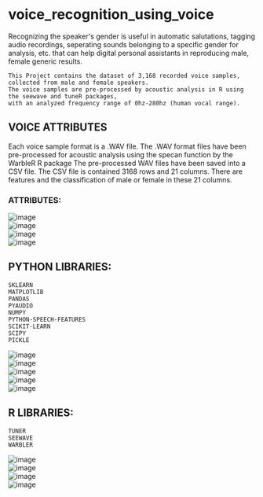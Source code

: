 # voice_recognition_using_voice
Recognizing the speaker's gender is useful in automatic salutations, tagging audio recordings, seperating sounds belonging to a specific gender for analysis, etc. that can help digital personal assistants in reproducing male, female generic results.  
```
This Project contains the dataset of 3,168 recorded voice samples, collected from male and female speakers.  
The voice samples are pre-processed by acoustic analysis in R using the seewave and tuneR packages,  
with an analyzed frequency range of 0hz-280hz (human vocal range).
```
  
 ## VOICE ATTRIBUTES  
 
Each voice sample format is a .WAV file. The .WAV format 
files have been pre-processed for acoustic analysis using the 
specan function by the WarbleR R package 
The pre-processed WAV files have been saved into a CSV 
file. The CSV file is contained 3168 rows and 21 columns. 
There are features and the classification of male or female in 
these 21 columns.
### ATTRIBUTES: 

![image](https://user-images.githubusercontent.com/114367518/219280414-9fa97e06-7387-4c2c-9949-3553c18d905d.png)    
![image](https://user-images.githubusercontent.com/114367518/219279987-58766ee2-f7e1-4fa4-881c-02acc8c9f692.png)  
![image](https://user-images.githubusercontent.com/114367518/219280012-e15613f6-ee44-4a48-99b9-c728d1eab976.png)  
![image](https://user-images.githubusercontent.com/114367518/219280036-b90541f0-1a92-441c-aaa6-31b68df84d60.png)  


## PYTHON LIBRARIES:
```
SKLEARN  
MATPLOTLIB    
PANDAS  
PYAUDIO  
NUMPY  
PYTHON-SPEECH-FEATURES  
SCIKIT-LEARN  
SCIPY  
PICKLE  
```
![image](https://user-images.githubusercontent.com/114367518/219280821-45ce97af-c991-45c0-ab71-95350b0f71ce.png)  
![image](https://user-images.githubusercontent.com/114367518/219280837-634c27d6-e0e5-4f0c-ae18-d6ea45fc6781.png)  
![image](https://user-images.githubusercontent.com/114367518/219280847-71be532c-15e2-4a34-97e7-2e729b048d5e.png)  
![image](https://user-images.githubusercontent.com/114367518/219280853-fbb8861e-b9df-4e14-9d28-a43d6a6aa1a1.png)  
![image](https://user-images.githubusercontent.com/114367518/219280864-b915ff34-74ee-44ec-adea-6c8211958303.png)  



## R LIBRARIES:

```
TUNER
SEEWAVE
WARBLER
```

![image](https://user-images.githubusercontent.com/114367518/219280982-fd4170cc-64af-408d-a518-5a3bd73c33cc.png)  
![image](https://user-images.githubusercontent.com/114367518/219280992-a6ecccd6-2207-40e0-8780-fda4b81a4a48.png)  
![image](https://user-images.githubusercontent.com/114367518/219280996-a5b69134-fa36-4122-ba5f-b3224c5e62cf.png)  
![image](https://user-images.githubusercontent.com/114367518/219281036-9c2cc0be-4dba-4a50-a58c-cd915e2b2d0e.png)  








